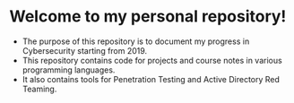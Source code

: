 # Welcome to my personal repository!

* The purpose of this repository is to document my progress in Cybersecurity starting from 2019.
* This repository contains code for projects and course notes in various programming languages.
* It also contains tools for Penetration Testing and Active Directory Red Teaming.

